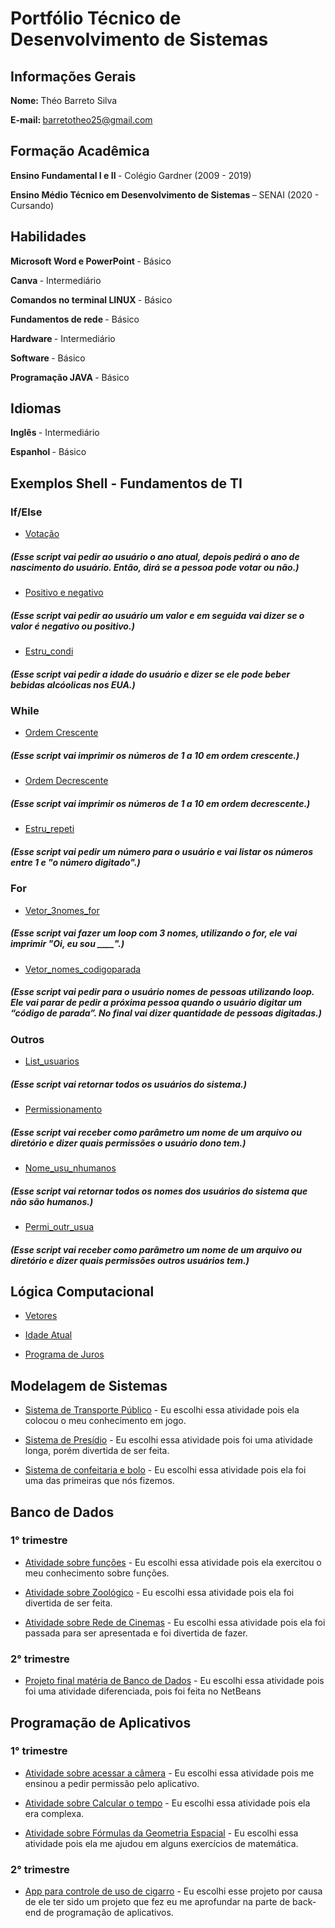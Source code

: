 # Portfólio Técnico de Desenvolvimento de Sistemas
## <b> Informações Gerais </b>
<b> Nome: </b> Théo Barreto Silva 

<b> E-mail: </b> barretotheo25@gmail.com

## <b> Formação Acadêmica </b>

<b> Ensino Fundamental I e II </B> - Colégio Gardner (2009 - 2019)

<b> Ensino Médio Técnico em Desenvolvimento de Sistemas </B> – SENAI (2020 - Cursando)

## <b> Habilidades </b>

<B> Microsoft Word e PowerPoint </B> - Básico

<B> Canva </B> - Intermediário

<B> Comandos no terminal LINUX </B> - Básico

<B> Fundamentos de rede </B> - Básico

<B> Hardware </B> - Intermediário

<B> Software </B> - Básico

<B> Programação JAVA </B> - Básico

## <b> Idiomas </b>

<b> Inglês </b> - Intermediário

<b> Espanhol </b> - Básico

## <b> Exemplos Shell - Fundamentos de TI </b>

### If/Else

* [Votação](https://github.com/barretotheo25/Portfolio-Tecnico-2B/blob/main/FundamentosTI/exemplos/vota%C3%A7%C3%A3o.sh)
##### (Esse script vai pedir ao usuário o ano atual, depois pedirá o ano de nascimento do usuário. Então, dirá se a pessoa pode votar ou não.)

* [Positivo e negativo](https://github.com/barretotheo25/Portfolio-Tecnico-2B/blob/main/FundamentosTI/exemplos/positivo_negativo.sh)
##### (Esse script vai pedir ao usuário um valor e em seguida vai dizer se o valor é negativo ou positivo.)

* [Estru_condi](https://github.com/barretotheo25/Portfolio-Tecnico-2B/blob/main/FundamentosTI/exemplos/estru_condi.sh)
##### (Esse script vai pedir a idade do usuário e dizer se ele pode beber bebidas alcóolicas nos EUA.)

### While

* [Ordem Crescente](https://github.com/barretotheo25/Portfolio-Tecnico-2B/blob/main/FundamentosTI/exemplos/ordem_crescente.sh)
##### (Esse script vai imprimir os números de 1 a 10 em ordem crescente.)

* [Ordem Decrescente](https://github.com/barretotheo25/Portfolio-Tecnico-2B/blob/main/FundamentosTI/exemplos/ordem_decrescente.sh)
##### (Esse script vai imprimir os números de 1 a 10 em ordem decrescente.)

* [Estru_repeti](https://github.com/barretotheo25/Portfolio-Tecnico-2B/blob/main/FundamentosTI/exemplos/estru_repeti.sh)
##### (Esse script vai pedir um número para o usuário e vai listar os números entre 1 e "o número digitado".)

### For

* [Vetor_3nomes_for](https://github.com/barretotheo25/Portfolio-Tecnico-2B/blob/main/FundamentosTI/exemplos/vetor_3nomes_for.sh)
##### (Esse script vai fazer um loop com 3 nomes, utilizando o for, ele vai imprimir "Oi, eu sou ____".)

* [Vetor_nomes_codigoparada](https://github.com/barretotheo25/Portfolio-Tecnico-2B/blob/main/FundamentosTI/exemplos/vetor_nomes_codigoparada.sh)
##### (Esse script vai pedir para o usuário nomes de pessoas utilizando loop. Ele vai parar de pedir a próxima pessoa quando o usuário digitar um “código de parada”. No final vai dizer quantidade de pessoas digitadas.)

### Outros

* [List_usuarios](https://github.com/barretotheo25/Portfolio-Tecnico-2B/blob/main/FundamentosTI/exemplos/list_usuarios.sh)
##### (Esse script vai retornar todos os usuários do sistema.)

* [Permissionamento](https://github.com/barretotheo25/Portfolio-Tecnico-2B/blob/main/FundamentosTI/exemplos/permissionamento.sh)
##### (Esse script vai receber como parâmetro um nome de um arquivo ou diretório e dizer quais permissões o usuário dono tem.)

* [Nome_usu_nhumanos](https://github.com/barretotheo25/Portfolio-Tecnico-2B/blob/main/FundamentosTI/avaliacao_pratica/nome_usu_nhumanos.sh)
##### (Esse script vai retornar todos os nomes dos usuários do sistema que não são humanos.)

* [Permi_outr_usua](https://github.com/barretotheo25/Portfolio-Tecnico-2B/blob/main/FundamentosTI/avaliacao_pratica/permi_outr_usua.sh)
##### (Esse script vai receber como parâmetro um nome de um arquivo ou diretório e dizer quais permissões outros usuários tem.)

## <b> Lógica Computacional </b>

* [Vetores](https://github.com/barretotheo25/Portfolio-Tecnico-2B/blob/main/LogicaComputacional/exemplos/Vetores.java)

* [Idade Atual](https://github.com/barretotheo25/Portfolio-Tecnico-2B/blob/main/LogicaComputacional/exemplos/Idade_atual.java)

* [Programa de Juros](https://github.com/barretotheo25/Portfolio-Tecnico-2B/blob/main/LogicaComputacional/exemplos/Programa_juros.java)

## <b> Modelagem de Sistemas </b>

* [Sistema de Transporte Público](https://github.com/barretotheo25/Portfolio-Tecnico/tree/main/Modelagem_De_Sistemas/Sistema_De_Transporte) - Eu escolhi essa atividade pois ela colocou o meu conhecimento em jogo.

* [Sistema de Presídio](https://github.com/barretotheo25/Portfolio-Tecnico/tree/main/Modelagem_De_Sistemas/Presidio) - Eu escolhi essa atividade pois foi uma atividade longa, porém divertida de ser feita.

* [Sistema de confeitaria e bolo](https://github.com/barretotheo25/Portfolio-Tecnico/tree/main/Modelagem_De_Sistemas/Confeitaria-Bolo.java) - Eu escolhi essa atividade pois ela foi uma das primeiras que nós fizemos.

## <b> Banco de Dados </b>

### 1° trimestre

* [Atividade sobre funções](https://github.com/barretotheo25/Portfolio-Tecnico/blob/main/Banco_de_Dados/Atividade_Funcoes.sql) - Eu escolhi essa atividade pois ela exercitou o meu conhecimento sobre funções.

* [Atividade sobre Zoológico](https://github.com/barretotheo25/Portfolio-Tecnico/blob/main/Banco_de_Dados/Exercicio_Zoologico.sql) - Eu escolhi essa atividade pois ela foi divertida de ser feita.

* [Atividade sobre Rede de Cinemas](https://github.com/barretotheo25/Portfolio-Tecnico/blob/main/Banco_de_Dados/Rede_Cinemas.sql) - Eu escolhi essa atividade pois ela foi passada para ser apresentada e foi divertida de fazer.

### 2° trimestre

* [Projeto final matéria de Banco de Dados](https://github.com/barretotheo25/Portfolio-Tecnico/blob/main/Banco_de_Dados/EstoCar) - Eu escolhi essa atividade pois foi uma atividade diferenciada, pois foi feita no NetBeans

## <b> Programação de Aplicativos </b>

### 1° trimestre

* [Atividade sobre acessar a câmera](https://github.com/barretotheo25/Portfolio-Tecnico/tree/main/Programa%C3%A7%C3%A3o_de_Aplicativos/Acesso_Camera) - Eu escolhi essa atividade pois me ensinou a pedir permissão pelo aplicativo.

* [Atividade sobre Calcular o tempo](https://github.com/barretotheo25/Portfolio-Tecnico/tree/main/Programa%C3%A7%C3%A3o_de_Aplicativos/CalculadoraTempo) - Eu escolhi essa atividade pois ela era complexa.

* [Atividade sobre Fórmulas da Geometria Espacial](https://github.com/barretotheo25/Portfolio-Tecnico/tree/main/Programa%C3%A7%C3%A3o_de_Aplicativos/GeometriaEspacial) - Eu escolhi essa atividade pois ela me ajudou em alguns exercícios de matemática.

### 2° trimestre

* [App para controle de uso de cigarro]() - Eu escolhi esse projeto por causa de ele ter sido um projeto que fez eu me aprofundar na parte de back-end de programação de aplicativos.
